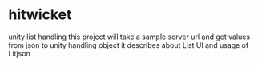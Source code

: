 # hitwicket
unity list handling
this project will take a sample server url 
and get values from json to unity handling object 
it describes about List UI and usage of Litjson
